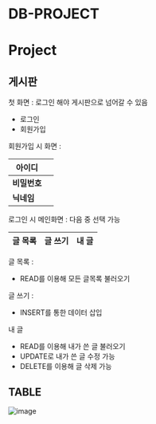 # DB-PROJECT

# Project



## 게시판



첫 화면 : 로그인 해야 게시판으로 넘어갈 수 있음

* 로그인
* 회원가입

회원가입 시 화면 :

| **아이디**   |      |
| ------------ | ---- |
| **비밀번호** |      |
| **닉네임**   |      |



로그인 시 메인화면 : 다음 중 선택 가능

| 글 목록 | 글 쓰기 | 내 글 |
| ------- | ------- | ----- |



글 목록 : 

* READ를 이용해 모든 글목록 불러오기

글 쓰기 : 

* INSERT를 통한 데이터 삽입

내 글

* READ를 이용해 내가 쓴 글 불러오기
* UPDATE로 내가 쓴 글 수정 가능
* DELETE를 이용해 글 삭제 가능



## TABLE


![image](https://user-images.githubusercontent.com/81346173/168541651-b97169f9-70f5-454b-97b1-c018ca5a7be1.png)






